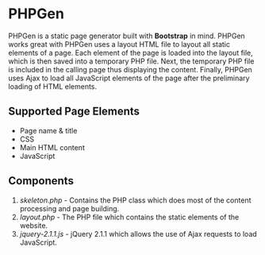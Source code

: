 # PHPGen
PHPGen is a static page generator built with **Bootstrap** in mind. PHPGen works great with PHPGen uses a layout HTML file to layout all static elements of a page. Each element of the page is loaded into the layout file, which is then saved into a temporary PHP file. Next, the temporary PHP file is included in the calling page thus displaying the content. Finally, PHPGen uses Ajax to load all JavaScript elements of the page after the preliminary loading of HTML elements. 

## Supported Page Elements
- Page name & title
- CSS
- Main HTML content
- JavaScript

## Components
1. *skeleton.php* - Contains the PHP class which does most of the content processing and page building.
2. *layout.php* - The PHP file which contains the static elements of the website.
3. *jquery-2.1.1.js* - jQuery 2.1.1 which allows the use of Ajax requests to load JavaScript.

